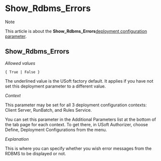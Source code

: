 # Show_Rdbms_Errors



> [!NOTE]
> This article is about the **Show_Rdbms_Errors**[deployment configuration parameter](/docs/Authorisation%20and%20access/Deployment%20configurations/Deployment%20configuration%20parameters.md).

## **Show_Rdbms_Errors**

*Allowed values*

```
{ True | False }
```

The underlined value is the USoft factory default. It applies if you have not set this deployment parameter to a different value.

*Context*

This parameter may be set for all 3 deployment configuration contexts: Client Server, RunBatch, and Rules Service.

You can set this parameter in the Additional Parameters list at the bottom of the tab page for each context. To get there, in USoft Authorizer, choose Define, Deployment Configurations from the menu.

*Explanation*

This is where you can specify whether you wish error messages from the RDBMS to be displayed or not.